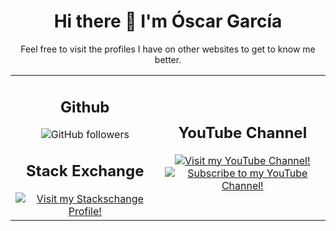 <h1 align="center">Hi there 👋 I'm Óscar García</h1>
<p align="center">Feel free to visit the profiles I have on other websites to get to know me better.</p>
<table  align="center">
  <tr>
    <td align="center">
      <h2>Github</h2>
      <img alt="GitHub followers" src="https://img.shields.io/github/followers/ojgarciab?style=social">
      <h2>Stack Exchange</h2>
      <a href="https://stackexchange.com/users/1418680/oscargarcia">
        <img src="https://stackexchange.com/users/flair/1418680.png" alt="Visit my Stackschange Profile!" />
      </a>
    </td>
    <td align="center">
      <h2>YouTube Channel</h2>
      <a href="http://www.youtube.com/channel/UCpAmjKx5XV4xiimAJHG1FUA?sub_confirmation=1">
        <img src="https://i.ytimg.com/vi/KQumc1QPMBM/hqdefault.jpg?sqp=-oaymwEcCPYBEIoBSFXyq4qpAw4IARUAAIhCGAFwAcABBg==&rs=AOn4CLDH3awsM9WpltCzwY5tpfE6pGcH_Q" alt="Visit my YouTube Channel!" />
        <br />
        <img src="https://img.shields.io/youtube/channel/subscribers/UCpAmjKx5XV4xiimAJHG1FUA?style=social" alt="Subscribe to my YouTube Channel!" />
      </a>
    </td>
  </tr>
</table>





